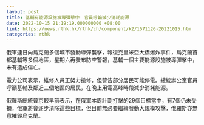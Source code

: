```yaml
---
layout: post
title: 基輔有能源設施被導彈擊中　官員呼籲減少消耗能源
date: 2022-10-15 21:19:19.000000000 +08:00
link: https://news.rthk.hk/rthk/ch/component/k2/1671126-20221015.htm
categories: rthk
---
```


俄軍連日向烏克蘭多個城市發動導彈襲擊，報復克里米亞大橋爆炸事件，烏克蘭首都基輔等多個地區，星期六再發布防空警報，基輔一個主要能源設施被導彈擊中，未有造成傷亡。

電力公司表示，維修人員正努力搶修，但警告部分居民可能停電。總統辦公室官員呼籲基輔及鄰近三個地區的居民，在晚上用電高峰時段減少消耗能源。

俄羅斯總統普京較早前表示，在俄軍本周計劃打擊的29個目標當中，有7個仍未受損，俄軍將會逐步清除這些目標，但目前無必要繼續發動大規模攻擊，俄羅斯亦無意摧毀烏克蘭。
